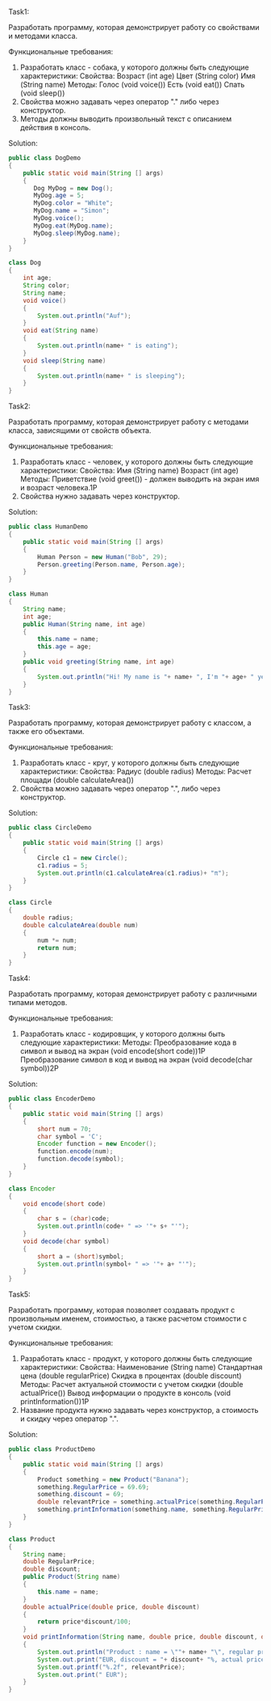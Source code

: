 Task1:

Разработать программу, которая демонстрирует работу со свойствами и методами класса.
 
Функциональные требования:
 
1. Разработать класс - собака, у которого должны быть следующие характеристики:
Свойства:
Возраст (int age)
Цвет (String color)
Имя (String name)
Методы:
Голос (void voice())
Есть (void eat())
Спать (void sleep())
2. Свойства можно задавать через оператор "." либо через конструктор.
3. Методы должны выводить произвольный текст с описанием действия в консоль.

Solution:

```java
public class DogDemo
{
    public static void main(String [] args)
    {
       Dog MyDog = new Dog();
       MyDog.age = 5;
       MyDog.color = "White";
       MyDog.name = "Simon";
       MyDog.voice();
       MyDog.eat(MyDog.name);
       MyDog.sleep(MyDog.name);
    }
}

class Dog
{
    int age;
    String color;
    String name;
    void voice()
    {
        System.out.println("Auf");
    }
    void eat(String name)
    {
        System.out.println(name+ " is eating");
    }
    void sleep(String name)
    {
        System.out.println(name+ " is sleeping");
    }
}
```

Task2:

Разработать программу, которая демонстрирует работу с методами класса, зависящими от свойств объекта.
 
Функциональные требования:
 
1. Разработать класс - человек, у которого должны быть следующие характеристики:
Свойства:
  Имя (String name)
  Возраст (int age)
Методы:
   Приветствие (void greet()) - должен выводить на экран имя и возраст человека.1P
2. Свойства нужно задавать через конструктор.

Solution:

```java
public class HumanDemo
{
    public static void main(String [] args)
    {
        Human Person = new Human("Bob", 29);
        Person.greeting(Person.name, Person.age);
    }
}

class Human
{
    String name;
    int age;
    public Human(String name, int age)
    {
        this.name = name;
        this.age = age;
    }
    public void greeting(String name, int age)
    {
        System.out.println("Hi! My name is "+ name+ ", I'm "+ age+ " years old");
    }
}
```

Task3:

Разработать программу, которая демонстрирует работу с классом, а также его объектами.
 
Функциональные требования:
 
1. Разработать класс - круг, у которого должны быть следующие характеристики:
Свойства:
    Радиус (double radius)
Методы:
    Расчет площади (double calculateArea())
2. Свойства можно задавать через оператор ".", либо через конструктор.

Solution:

```java
public class CircleDemo
{
    public static void main(String [] args)
    {
        Circle c1 = new Circle();
        c1.radius = 5;
        System.out.println(c1.calculateArea(c1.radius)+ "π");
    }
}

class Circle
{
    double radius;
    double calculateArea(double num)
    {
        num *= num;
        return num;
    }
}
```

Task4:

Разработать программу, которая демонстрирует работу с различными типами методов.

Функциональные требования:
 
1. Разработать класс - кодировщик, у которого должны быть следующие характеристики:
Методы:
    Преобразование кода в символ и вывод на экран (void encode(short code))1P
    Преобразование символ в код и вывод на экран (void decode(char symbol))2P
    
Solution:

```java
public class EncoderDemo
{
    public static void main(String [] args)
    {
        short num = 70;
        char symbol = 'C';
        Encoder function = new Encoder();
        function.encode(num);
        function.decode(symbol);
    }
}

class Encoder
{
    void encode(short code)
    {
        char s = (char)code;
        System.out.println(code+ " => '"+ s+ "'");
    }
    void decode(char symbol)
    {
        short a = (short)symbol;
        System.out.println(symbol+ " => '"+ a+ "'");
    }
}
```

Task5:

Разработать программу, которая позволяет создавать продукт с произвольным именем, стоимостью, а также расчетом стоимости с учетом скидки.
 
Функциональные требования:
 
1. Разработать класс - продукт, у которого должны быть следующие характеристики:
Свойства:
    Наименование (String name)
    Стандартная цена (double regularPrice)
    Скидка в процентах (double discount)
Методы:
Расчет актуальной стоимости с учетом скидки (double actualPrice())
Вывод информации о продукте в консоль (void printInformation())1P
2. Название продукта нужно задавать через конструктор, а стоимость и скидку через оператор ".".

Solution:

```java
public class ProductDemo
{
    public static void main(String [] args)
    {
        Product something = new Product("Banana");
        something.RegularPrice = 69.69;
        something.discount = 69;
        double relevantPrice = something.actualPrice(something.RegularPrice, something.discount);
        something.printInformation(something.name, something.RegularPrice, something.discount, relevantPrice);
    }
}

class Product
{
    String name;
    double RegularPrice;
    double discount;
    public Product(String name)
    {
        this.name = name;
    }
    double actualPrice(double price, double discount)
    {
        return price*discount/100;
    }
    void printInformation(String name, double price, double discount, double relevantPrice)
    {
        System.out.println("Product : name = \""+ name+ "\", regular price = "+ price);
        System.out.print("EUR, discount = "+ discount+ "%, actual price = ");
        System.out.printf("%.2f", relevantPrice);
        System.out.print(" EUR");
    }
}
```














